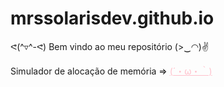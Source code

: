 # mrssolarisdev.github.io
ᕙ(^▿^-ᕙ) Bem vindo ao meu repositório (>‿◠)✌

Simulador de alocação de memória => <a href="https://mrssolarisdev.github.io/facul/SO/memaloc_sim.html" style="color:pink;" >(´・ω・｀)</a>
